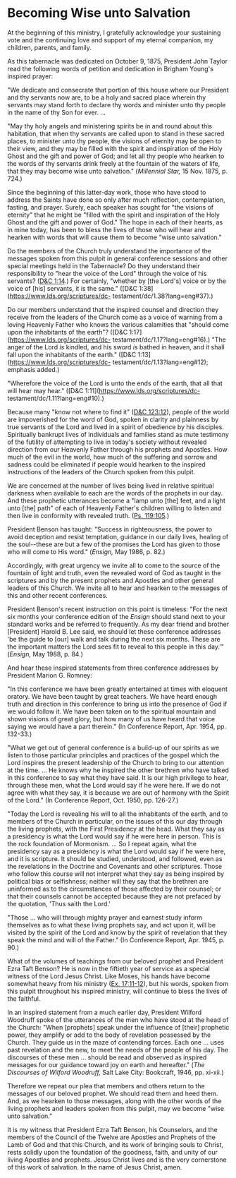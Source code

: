 # Becoming Wise unto Salvation

At the beginning of this ministry, I gratefully acknowledge your sustaining
vote and the continuing love and support of my eternal companion, my children,
parents, and family.

As this tabernacle was dedicated on October 9, 1875, President John Taylor
read the following words of petition and dedication in Brigham Young's
inspired prayer:

"We dedicate and consecrate that portion of this house where our President and
thy servants now are, to be a holy and sacred place wherein thy servants may
stand forth to declare thy words and minister unto thy people in the name of
thy Son for ever. ...

"May thy holy angels and ministering spirits be in and round about this
habitation, that when thy servants are called upon to stand in these sacred
places, to minister unto thy people, the visions of eternity may be open to
their view, and they may be filled with the spirit and inspiration of the Holy
Ghost and the gift and power of God; and let all thy people who hearken to the
words of thy servants drink freely at the fountain of the waters of life, that
they may become wise unto salvation." (_Millennial Star,_ 15 Nov. 1875, p.
724.)

Since the beginning of this latter-day work, those who have stood to address
the Saints have done so only after much reflection, contemplation, fasting,
and prayer. Surely, each speaker has sought for "the visions of eternity" that
he might be "filled with the spirit and inspiration of the Holy Ghost and the
gift and power of God." The hope in each of their hearts, as in mine today,
has been to bless the lives of those who will hear and hearken with words that
will cause them to become "wise unto salvation."

Do the members of the Church truly understand the importance of the messages
spoken from this pulpit in general conference sessions and other special
meetings held in the Tabernacle? Do they understand their responsibility to
"hear the voice of the Lord" through the voice of his servants? ([D&amp;C
1:14](https://www.lds.org/scriptures/dc-testament/dc/1.14?lang=eng#13).) For
certainly, "whether by [the Lord's] voice or by the voice of [his] servants,
it is the same." ([D&amp;C 1:38](https://www.lds.org/scriptures/dc-
testament/dc/1.38?lang=eng#37).)

Do our members understand that the inspired counsel and direction they receive
from the leaders of the Church come as a voice of warning from a loving
Heavenly Father who knows the various calamities that "should come upon the
inhabitants of the earth"? ([D&amp;C 1:17](https://www.lds.org/scriptures/dc-
testament/dc/1.17?lang=eng#16).) "The anger of the Lord _is_ kindled, and his
sword _is_ bathed in heaven, and it shall fall upon the inhabitants of the
earth." ([D&amp;C 1:13](https://www.lds.org/scriptures/dc-
testament/dc/1.13?lang=eng#12); emphasis added.)

"Wherefore the voice of the Lord is unto the ends of the earth, that all that
will hear may hear." ([D&amp;C 1:11](https://www.lds.org/scriptures/dc-
testament/dc/1.11?lang=eng#10).)

Because many "know not where to find it" ([D&amp;C
123:12](https://www.lds.org/scriptures/dc-testament/dc/123.12?lang=eng#11)),
people of the world are impoverished for the word of God, spoken in clarity
and plainness by true servants of the Lord and lived in a spirit of obedience
by his disciples. Spiritually bankrupt lives of individuals and families stand
as mute testimony of the futility of attempting to live in today's society
without revealed direction from our Heavenly Father through his prophets and
Apostles. How much of the evil in the world, how much of the suffering and
sorrow and sadness could be eliminated if people would hearken to the inspired
instructions of the leaders of the Church spoken from this pulpit.

We are concerned at the number of lives being lived in relative spiritual
darkness when available to each are the words of the prophets in our day. And
these prophetic utterances become a "lamp unto [the] feet, and a light unto
[the] path" of each of Heavenly Father's children willing to listen and then
live in conformity with revealed truth. ([Ps.
119:105](https://www.lds.org/scriptures/ot/ps/119.105?lang=eng#104).)

President Benson has taught: "Success in righteousness, the power to avoid
deception and resist temptation, guidance in our daily lives, healing of the
soul--these are but a few of the promises the Lord has given to those who will
come to His word." (_Ensign,_ May 1986, p. 82.)

Accordingly, with great urgency we invite all to come to the source of the
fountain of light and truth, even the revealed word of God as taught in the
scriptures and by the present prophets and Apostles and other general leaders
of this Church. We invite all to hear and hearken to the messages of this and
other recent conferences.

President Benson's recent instruction on this point is timeless: "For the next
six months your conference edition of the _Ensign_ should stand next to your
standard works and be referred to frequently. As my dear friend and brother
[President] Harold B. Lee said, we should let these conference addresses 'be
the guide to [our] walk and talk during the next six months. These are the
important matters the Lord sees fit to reveal to this people in this day.'"
(_Ensign,_ May 1988, p. 84.)

And hear these inspired statements from three conference addresses by
President Marion G. Romney:

"In this conference we have been greatly entertained at times with eloquent
oratory. We have been taught by great teachers. We have heard enough truth and
direction in this conference to bring us into the presence of God if we would
follow it. We have been taken on to the spiritual mountain and shown visions
of great glory, but how many of us have heard that voice saying we would have
a part therein." (In Conference Report, Apr. 1954, pp. 132-33.)

"What we get out of general conference is a build-up of our spirits as we
listen to those particular principles and practices of the gospel which the
Lord inspires the present leadership of the Church to bring to our attention
at the time. ... He knows why he inspired the other brethren who have talked in
this conference to say what they have said. It is our high privilege to hear,
through these men, what the Lord would say if he were here. If we do not agree
with what they say, it is because we are out of harmony with the Spirit of the
Lord." (In Conference Report, Oct. 1950, pp. 126-27.)

"Today the Lord is revealing his will to all the inhabitants of the earth, and
to members of the Church in particular, on the issues of this our day through
the living prophets, with the First Presidency at the head. What they say as a
presidency is what the Lord would say if he were here in person. This is the
rock foundation of Mormonism. ... So I repeat again, what the presidency say as
a presidency is what the Lord would say if he were here, and it is scripture.
It should be studied, understood, and followed, even as the revelations in the
Doctrine and Covenants and other scriptures. Those who follow this course will
not interpret what they say as being inspired by political bias or
selfishness; neither will they say that the brethren are uninformed as to the
circumstances of those affected by their counsel; or that their counsels
cannot be accepted because they are not prefaced by the quotation, 'Thus saith
the Lord.'

"Those ... who will through mighty prayer and earnest study inform themselves as
to what these living prophets say, and act upon it, will be visited by the
spirit of the Lord and know by the spirit of revelation that they speak the
mind and will of the Father." (In Conference Report, Apr. 1945, p. 90.)

What of the volumes of teachings from our beloved prophet and President Ezra
Taft Benson? He is now in the fiftieth year of service as a special witness of
the Lord Jesus Christ. Like Moses, his hands have become somewhat heavy from
his ministry ([Ex.
17:11-12](https://www.lds.org/scriptures/ot/ex/17.11-12?lang=eng#10)), but his
words, spoken from this pulpit throughout his inspired ministry, will continue
to bless the lives of the faithful.

In an inspired statement from a much earlier day, President Wilford Woodruff
spoke of the utterances of the men who have stood at the head of the Church:
"When [prophets] speak under the influence of [their] prophetic power, they
amplify or add to the body of revelation possessed by the Church. They guide
us in the maze of contending forces. Each one ... uses past revelation and the
new, to meet the needs of the people of his day. The discourses of these men ...
should be read and observed as inspired messages for our guidance toward joy
on earth and hereafter." (_The Discourses of Wilford Woodruff,_ Salt Lake
City: Bookcraft, 1946, pp. xi-xii.)

Therefore we repeat our plea that members and others return to the messages of
our beloved prophet. We should read them and heed them. And, as we hearken to
those messages, along with the other words of the living prophets and leaders
spoken from this pulpit, may we become "wise unto salvation."

It is my witness that President Ezra Taft Benson, his Counselors, and the
members of the Council of the Twelve are Apostles and Prophets of the Lamb of
God and that this Church, and its work of bringing souls to Christ, rests
solidly upon the foundation of the goodness, faith, and unity of our living
Apostles and prophets. Jesus Christ lives and is the very cornerstone of this
work of salvation. In the name of Jesus Christ, amen.

